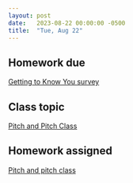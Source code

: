 ```yaml
---
layout: post
date:   2023-08-22 00:00:00 -0500
title:  "Tue, Aug 22"
---
```


## Homework due

[Getting to Know You survey](https://forms.office.com/Pages/ResponsePage.aspx?id=VXKFnlffR0ygwAVGRgOAy-R6DEGoI95Pu0sh7qW5mvpURDk0UUE5SEtJNFJGWlk0OElGSFNINUNaSC4u)

## Class topic

[Pitch and Pitch Class](https://viva.pressbooks.pub/openmusictheory/chapter/pitch-and-pitch-class/#assignments)

## Homework assigned

[Pitch and pitch class](https://viva.pressbooks.pub/openmusictheory/chapter/pitch-and-pitch-class/#assignments)


